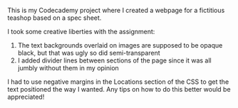 This is my Codecademy project where I created a webpage for a fictitious teashop based on a spec sheet.

I took some creative liberties with the assignment:

1. The text backgrounds overlaid on images are supposed to be opaque black, but that was ugly so did semi-transparent
2. I added divider lines between sections of the page since it was all jumbly without them in my opinion

I had to use negative margins in the Locations section of the CSS to get the text positioned the way I wanted. Any tips
on how to do this better would be appreciated!
